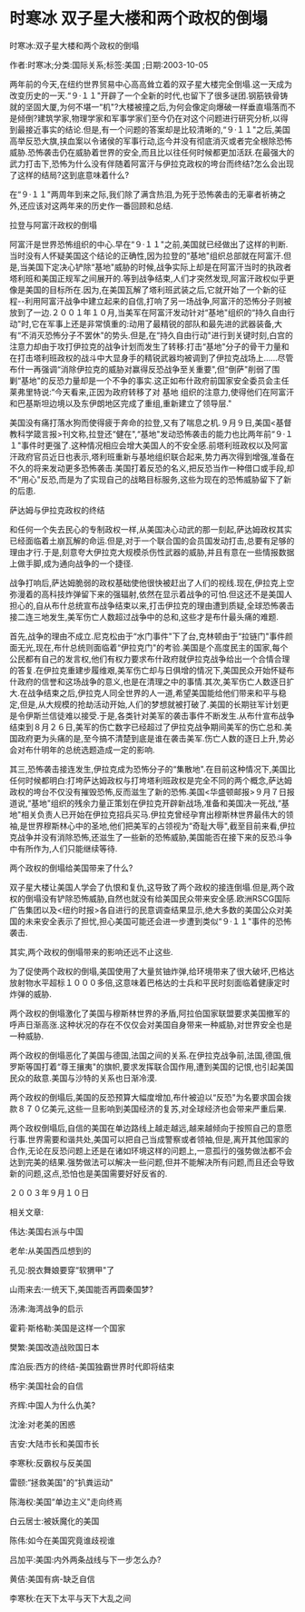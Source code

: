 # 时寒冰  双子星大楼和两个政权的倒塌  
  
时寒冰:双子星大楼和两个政权的倒塌  
作者:时寒冰;分类:国际关系;标签:美国 ;日期:2003-10-05  
两年前的今天,在纽约世界贸易中心高高耸立着的双子星大楼完全倒塌.这一天成为改变历史的一天.“９·１１"开辟了一个全新的时代,也留下了很多谜团.钢筋铁骨铸就的坚固大厦,为何不堪一“机"?大楼被撞之后,为何会像定向爆破一样垂直塌落而不是倾倒?建筑学家,物理学家和军事学家们至今仍在对这个问题进行研究分析,以得到最接近事实的结论.但是,有一个问题的答案却是比较清晰的,“９·１１"之后,美国高举反恐大旗,挟血案以令诸侯的军事行动,迄今并没有彻底消灭或者完全根除恐怖威胁.恐怖袭击仍在威胁着世界的安全,而且比以往任何时候都更加活跃.在最强大的武力打击下,恐怖为什么没有伴随着阿富汗与伊拉克政权的垮台而终结?怎么会出现了这样的结局?这到底意味着什么?  
在“９·１１"两周年到来之际,我们除了满含热泪,为死于恐怖袭击的无辜者祈祷之外,还应该对这两年来的历史作一番回顾和总结.  
拉登与阿富汗政权的倒塌  
阿富汗是世界恐怖组织的中心.早在“９·１１"之前,美国就已经做出了这样的判断.当时没有人怀疑美国这个结论的正确性,因为拉登的“基地"组织总部就在阿富汗.但是,当美国下定决心铲除“基地"威胁的时候,战争实际上却是在阿富汗当时的执政者塔利班和美国正规军之间展开的.等到战争结束,人们才突然发现,阿富汗政权似乎更像是美国的目标所在.因为,在美国瓦解了塔利班武装之后,它就开始了一个新的征程--利用阿富汗战争中建立起来的自信,打响了另一场战争,阿富汗的恐怖分子则被放到了一边.２００１年１０月,当美军在阿富汗发动针对“基地"组织的“持久自由行动"时,它在军事上还是非常慎重的:动用了最精锐的部队和最先进的武器装备,大有“不消灭恐怖分子不罢休"的势头.但是,在“持久自由行动"进行到关键时刻,白宫的注意力却由于攻打伊拉克的战争计划而发生了转移:打击“基地"分子的骨干力量和在打击塔利班政权的战斗中大显身手的精锐武器均被调到了伊拉克战场上......尽管布什一再强调“消除伊拉克的威胁对赢得反恐战争至关重要",但“倒萨"削弱了围剿“基地"的反恐力量却是一个不争的事实.这正如布什政府前国家安全委员会主任莱弗里特说:“今天看来,正因为政府转移了对 基地 组织的注意力,使得他们在阿富汗和巴基斯坦边境以及东伊朗地区完成了重组,重新建立了领导层."  
美国没有痛打落水狗而使得疲于奔命的拉登,又有了喘息之机.９月９日,美国<基督教科学箴言报>刊文称,拉登还“健在",“基地"发动恐怖袭击的能力也比两年前“９·１１"事件时更强了.这种情况相应会增大美国人的不安全感.前塔利班政权以及阿富汗政府官员近日也表示,塔利班重新与基地组织联合起来,势力再次得到增强,准备在不久的将来发动更多恐怖袭击.美国打着反恐的名义,把反恐当作一种借口或手段,却不“用心"反恐,而是为了实现自己的战略目标服务,这些为现在的恐怖威胁留下了新的后患.  
萨达姆与伊拉克政权的终结  
和任何一个失去民心的专制政权一样,从美国决心动武的那一刻起,萨达姆政权其实已经面临着土崩瓦解的命运.但是,对于一个联合国的会员国发动打击,总要有足够的理由才行.于是,刻意夸大伊拉克大规模杀伤性武器的威胁,并且有意在一些情报数据上做手脚,成为通向战争的一个捷径.  
战争打响后,萨达姆脆弱的政权基础使他很快被赶出了人们的视线.现在,伊拉克上空弥漫着的高科技炸弹留下来的强辐射,依然在显示着战争的可怕.但这还不是美国人担心的,自从布什总统宣布战争结束以来,打击伊拉克的理由遭到质疑,全球恐怖袭击接二连三地发生,美军伤亡人数超过战争中的总和,这些才是布什最头痛的难题.  
首先,战争的理由不成立.尼克松由于“水门事件"下了台,克林顿由于“拉链门"事件颜面无光,现在,布什总统则面临着“伊拉克门"的考验.美国是个高度民主的国家,每个公民都有自己的发言权,他们有权力要求布什政府就伊拉克战争给出一个合情合理的答复.在伊拉克重建步履维艰,美军伤亡却与日俱增的情况下,美国民众开始怀疑布什政府的信誉和这场战争的意义,也是在清理之中的事情.其次,美军伤亡人数逐日扩大.在战争结束之后,伊拉克人同全世界的人一道,希望美国能给他们带来和平与稳定,但是,从大规模的抢劫活动开始,人们的梦想就被打破了.美国的长期驻军计划更是令伊斯兰信徒难以接受.于是,各类针对美军的袭击事件不断发生.从布什宣布战争结束到８月２６日,美军的伤亡数字已经超过了伊拉克战争期间美军的伤亡总和.美国政府更为头痛的是,至今搞不清楚到底是谁在袭击美军.伤亡人数的逐日上升,势必会对布什明年的总统选题造成一定的影响.  
其三,恐怖袭击接连发生,伊拉克成为恐怖分子的“集散地".在目前这种情况下,美国比任何时候都明白:打垮萨达姆政权与打垮塔利班政权是完全不同的两个概念,萨达姆政权的垮台不仅没有摧毁恐怖,反而滋生了新的恐怖.美国<华盛顿邮报>９月７日报道说,“基地"组织的残余力量正策划在伊拉克开辟新战场,准备和美国决一死战,“基地"相关负责人已开始在伊拉克招兵买马.伊拉克曾经孕育出穆斯林世界最伟大的领袖,是世界穆斯林心中的圣地,他们把美军的占领视为“奇耻大辱",截至目前来看,伊拉克战争并没有消除恐怖,还滋生了一些新的恐怖威胁,美国能否在接下来的反恐斗争中有所作为,人们只能继续等待.  
两个政权的倒塌给美国带来了什么?  
双子星大楼让美国人学会了仇恨和复仇,这导致了两个政权的接连倒塌.但是,两个政权的倒塌没有铲除恐怖威胁,自然也就没有给美国民众带来安全感.欧洲RSCG国际广告集团以及<纽约时报>各自进行的民意调查结果显示,绝大多数的美国公众对美国的未来安全表示了担忧,担心美国可能还会进一步遭到类似“９·１１"事件的恐怖袭击.  
其实,两个政权的倒塌带来的影响还远不止这些.  
为了促使两个政权的倒塌,美国使用了大量贫铀炸弹,给环境带来了很大破坏,巴格达放射物水平超标１０００多倍,这意味着巴格达的士兵和平民时刻面临着健康定时炸弹的威胁.  
两个政权的倒塌激化了美国与穆斯林世界的矛盾,阿拉伯国家联盟要求美国撤军的呼声日渐高涨.这种状况的存在不仅仅会对美国自身带来一种威胁,对世界安全也是一种威胁.  
两个政权的倒塌恶化了美国与德国,法国之间的关系.在伊拉克战争前,法国,德国,俄罗斯等国打着“尊王攘夷"的旗帜,要求发挥联合国作用,遭到美国的记恨,也引起美国民众的敌意.美国与沙特的关系也日渐冷漠.  
两个政权的倒塌后,美国的反恐预算大幅度增加,布什被迫以“反恐"为名要求国会拨款８７０亿美元,这些一旦影响到美国经济的复苏,对全球经济也会带来严重后果.  
两个政权倒塌后,自信的美国在单边路线上越走越远,越来越倾向于按照自己的意愿行事.世界需要和谐共处,美国可以把自己当成警察或者领袖,但是,离开其他国家的合作,无论在反恐问题上还是在诸如环境这样的问题上,一意孤行的强势做法都不会达到完美的结果.强势做法可以解决一些问题,但并不能解决所有问题,而且还会导致新的问题,这点,恐怕也是美国需要好好反省的.  
２００３年９月１０日  
  
相关文章:  
伟达:美国右派与中国  
老牟:从美国西瓜想到的  
孔见:脱衣舞娘要穿“软猬甲"了  
山雨来去:一统天下,美国能否再圆秦国梦?  
汤沸:海湾战争的启示  
霍莉·斯格勒:美国是这样一个国家  
樊繁:美国改造战败国日本  
库泊辰:西方的终结-美国独霸世界时代即将结束  
杨宇:美国社会的自信  
齐辉:中国人为什么仇美?  
沈淦:对老美的困惑  
吉安:大陆市长和美国市长  
李寒秋:反霸权与反美国  
雷颐:“拯救美国"的“扒粪运动"  
陈海权:美国“单边主义"走向终焉  
白云居士:被妖魔化的美国  
陈伟:如今在美国究竟谁歧视谁  
吕加平:美国:内外两条战线与下一步怎么办?  
黄佶:美国有病-缺乏自信  
李寒秋:在天下太平与天下大乱之间